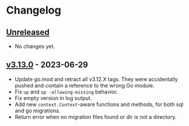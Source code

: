 # Changelog

## [Unreleased]

- No changes yet.

## [v3.13.0] - 2023-06-29

- Update go.mod and retract all v3.12.X tags. They were accidentally pushed and contain a reference
  to the wrong Go module.
- Fix `up` and `up -allowing-missing` behavior.
- Fix empty version in log output.
- Add new `context.Context`-aware functions and methods, for both sql and go migrations.
- Return error when no migration files found or dir is not a directory.

[Unreleased]: https://github.com/pressly/goose/compare/v3.13.0...HEAD
[v3.13.0]: https://github.com/pressly/goose/compare/v3.11.2...v3.13.0
